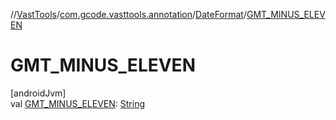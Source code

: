 //[VastTools](../../../index.md)/[com.gcode.vasttools.annotation](../index.md)/[DateFormat](index.md)/[GMT_MINUS_ELEVEN](-g-m-t_-m-i-n-u-s_-e-l-e-v-e-n.md)

# GMT_MINUS_ELEVEN

[androidJvm]\
val [GMT_MINUS_ELEVEN](-g-m-t_-m-i-n-u-s_-e-l-e-v-e-n.md): [String](https://developer.android.com/reference/kotlin/java/lang/String.html)
